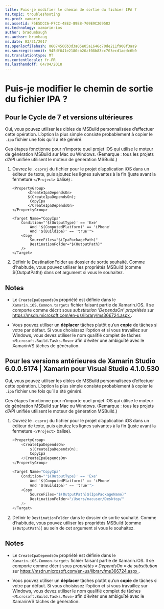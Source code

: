 ```yaml
---
title: Puis-je modifier le chemin de sortie du fichier IPA ?
ms.topic: troubleshooting
ms.prod: xamarin
ms.assetid: F5E5DCC6-F7CC-48E2-89E8-709E9C269502
ms.technology: xamarin-ios
author: bradumbaugh
ms.author: brumbaug
ms.date: 03/21/2017
ms.openlocfilehash: 06074566b3d3a05e05a1646c70de211f908f3aa9
ms.sourcegitcommit: 945df041e2180cb20af08b83cc703ecd1aedc6b0
ms.translationtype: MT
ms.contentlocale: fr-FR
ms.lasthandoff: 04/04/2018
---
```

# <a name="can-i-change-the-output-path-of-the-ipa-file"></a>Puis-je modifier le chemin de sortie du fichier IPA ?

## <a name="for-cycle-7-and-higher"></a>Pour le Cycle de 7 et versions ultérieures
Oui, vous pouvez utiliser les cibles de MSBuild personnalisées d’effectuer cette opération. L’option la plus simple consiste probablement à copier le `.ipa` fichier une fois qu’il a été généré.

Ces étapes fonctionne pour n’importe quel projet iOS qui utilise le moteur de génération MSBuild sur Mac ou Windows. (Remarque : tous les projets d’API unifiée utilisent le moteur de génération MSBuild.)

1. Ouvrez le `.csproj` du fichier pour le projet d’application iOS dans un éditeur de texte, puis ajoutez les lignes suivantes à la fin (juste avant la fermeture `</Project>` balise) :
    
    ```
    <PropertyGroup>
           <CreateIpaDependsOn>
           $(CreateIpaDependsOn);
            CopyIpa
           </CreateIpaDependsOn>
    </PropertyGroup>
    
    <Target Name="CopyIpa"
        Condition="'$(OutputType)' == 'Exe'
            And '$(ComputedPlatform)' == 'iPhone'
            And '$(BuildIpa)' == 'true'">
        <Copy
            SourceFiles="$(IpaPackagePath)"
            DestinationFolder="$(OutputPath)"
        />
    </Target>
    ```

2. Définir le DestinationFolder au dossier de sortie souhaité. Comme d’habitude, vous pouvez utiliser les propriétés MSBuild (comme $(OutputPath)) dans cet argument si vous le souhaitez.

## <a name="notes"></a>Notes
- Le `CreateIpaDependsOn` propriété est définie dans le `Xamarin.iOS.Common.targets` fichier faisant partie de Xamarin.iOS. Il se comporte comme décrit sous *substitution 'DependsOn' propriétés* sur [ https://msdn.microsoft.com/en-us/library/ms366724.aspx ](https://msdn.microsoft.com/en-us/library/ms366724.aspx).

- Vous pouvez utiliser un **déplacer** tâches plutôt qu’un **copie** de tâches si votre par défaut. Si vous choisissez l’option et si vous travaillez sur Windows, vous devez utiliser le nom qualifié complet de tâches `<Microsoft.Build.Tasks.Move>` afin d’éviter une ambiguïté avec le XamarinVS tâches de génération.

## <a name="for-versions-before-xamarin-studio-6005174--xamarin-for-visual-studio-410530"></a>Pour les versions antérieures de Xamarin Studio 6.0.0.5174 | Xamarin pour Visual Studio 4.1.0.530

Oui, vous pouvez utiliser les cibles de MSBuild personnalisées d’effectuer cette opération. L’option la plus simple consiste probablement à copier le `.ipa` fichier une fois qu’il a été généré.

Ces étapes fonctionne pour n’importe quel projet iOS qui utilise le moteur de génération MSBuild sur Mac ou Windows. (Remarque : tous les projets d’API unifiée utilisent le moteur de génération MSBuild.)

1. Ouvrez le `.csproj` du fichier pour le projet d’application iOS dans un éditeur de texte, puis ajoutez les lignes suivantes à la fin (juste avant la fermeture `</Project>` balise).

    ```csharp
    <PropertyGroup>
        <CreateIpaDependsOn>
            $(CreateIpaDependsOn);
            CopyIpa
        </CreateIpaDependsOn>
    </PropertyGroup>
    
    <Target Name="CopyIpa"
        Condition="'$(OutputType)' == 'Exe'
            And '$(ComputedPlatform)' == 'iPhone'
            And '$(BuildIpa)' == 'true'">
        <Copy
            SourceFiles="$(OutputPath)$(IpaPackageName)"
            DestinationFolder="/Users/macuser/Desktop/"
        />
    </Target>
    ```

2. Définir le `DestinationFolder` dans le dossier de sortie souhaité. Comme d’habitude, vous pouvez utiliser les propriétés MSBuild (comme `$(OutputPath)`) au sein de cet argument si vous le souhaitez.

## <a name="notes"></a>Notes
- Le `CreateIpaDependsOn` propriété est définie dans le `Xamarin.iOS.Common.targets` fichier faisant partie de Xamarin.iOS. Il se comporte comme décrit sous *propriétés « DependsOn » de substitution* sur [ https://msdn.microsoft.com/en-us/library/ms366724.aspx ](https://msdn.microsoft.com/en-us/library/ms366724.aspx).

- Vous pouvez utiliser un **déplacer** tâches plutôt qu’un **copie** de tâches si votre par défaut. Si vous choisissez l’option et si vous travaillez sur Windows, vous devez utiliser le nom qualifié complet de tâches `<Microsoft.Build.Tasks.Move>` afin d’éviter une ambiguïté avec le XamarinVS tâches de génération.
